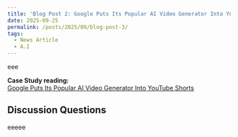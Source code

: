 ```yaml
---
title: 'Blog Post 2: Google Puts Its Popular AI Video Generator Into YouTube Shorts'
date: 2025-09-25
permalink: /posts/2025/09/blog-post-3/
tags:
  - News Article
  - A.I
---
```


eee

**Case Study reading:**  
[Google Puts Its Popular AI Video Generator Into YouTube Shorts](https://www.wsj.com/tech/ai/youtube-shorts-veo-3-ai-video-03103dc7?mod=article_inline)

Discussion Questions
---
eeeee